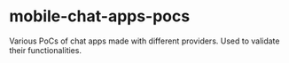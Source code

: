 # mobile-chat-apps-pocs
Various PoCs of chat apps made with different providers. Used to validate their functionalities.
